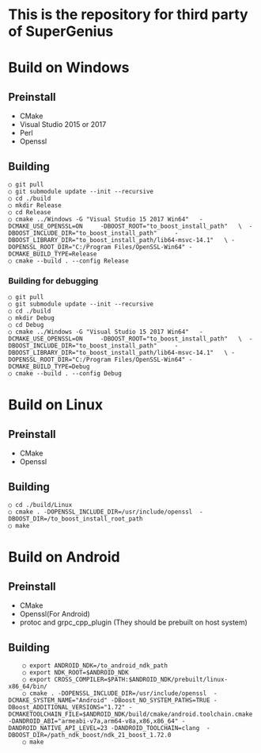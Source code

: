 

This is the repository for third party of SuperGenius
===================================

# Build on Windows

## Preinstall
- CMake 
- Visual Studio 2015 or 2017
- Perl 
- Openssl

## Building	
    ○ git pull
	○ git submodule update --init --recursive
	○ cd ./build
	○ mkdir Release
	○ cd Release
	○ cmake ../Windows -G "Visual Studio 15 2017 Win64"   -DCMAKE_USE_OPENSSL=ON     -DBOOST_ROOT="to_boost_install_path"   \  -DBOOST_INCLUDE_DIR="to_boost_install_path"     -DBOOST_LIBRARY_DIR="to_boost_install_path/lib64-msvc-14.1"   \ -DOPENSSL_ROOT_DIR="C:/Program Files/OpenSSL-Win64" -DCMAKE_BUILD_TYPE=Release
	○ cmake --build . --config Release
### Building for debugging
	○ git pull
	○ git submodule update --init --recursive
	○ cd ./build
	○ mkdir Debug
	○ cd Debug
	○ cmake ../Windows -G "Visual Studio 15 2017 Win64"   -DCMAKE_USE_OPENSSL=ON     -DBOOST_ROOT="to_boost_install_path"   \  -DBOOST_INCLUDE_DIR="to_boost_install_path"     -DBOOST_LIBRARY_DIR="to_boost_install_path/lib64-msvc-14.1"   \ -DOPENSSL_ROOT_DIR="C:/Program Files/OpenSSL-Win64" -DCMAKE_BUILD_TYPE=Debug
	○ cmake --build . --config Debug
# Build on Linux
## Preinstall
- CMake 
- Openssl
## Building
	○ cd ./build/Linux
	○ cmake . -DOPENSSL_INCLUDE_DIR=/usr/include/openssl  -DBOOST_DIR=/to_boost_install_root_path
	○ make
# Build on Android
## Preinstall
- CMake 
- Openssl(For Android)
- protoc and grpc_cpp_plugin (They should be prebuilt on host system)

## Building
		○ export ANDROID_NDK=/to_android_ndk_path
		○ export NDK_ROOT=$ANDROID_NDK
		○ export CROSS_COMPILER=$PATH:$ANDROID_NDK/prebuilt/linux-x86_64/bin/
		○ cmake . -DOPENSSL_INCLUDE_DIR=/usr/include/openssl  -DCMAKE_SYSTEM_NAME="Android" -DBoost_NO_SYSTEM_PATHS=TRUE -DBoost_ADDITIONAL_VERSIONS="1.72" -DCMAKETOOLCHAIN_FILE=$ANDROID_NDK/build/cmake/android.toolchain.cmake -DANDROID_ABI="armeabi-v7a,arm64-v8a,x86,x86_64" -DANDROID_NATIVE_API_LEVEL=23 -DANDROID_TOOLCHAIN=clang  -DBOOST_DIR=/path_ndk_boost/ndk_21_boost_1.72.0
		○ make



